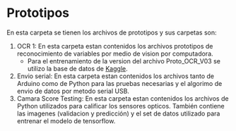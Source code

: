 # Prototipos
En esta carpeta se tienen los archivos de prototipos y sus carpetas son:

1. OCR 1: En esta carpeta estan contenidos los archivos prototipos de reconocimiento de variables por medio de vision por computadora.
	* Para el entrenamiento de la version del archivo Proto_OCR_V03 se utilizo la base de datos de [Kaggle](https://www.kaggle.com/datasets/robikscube/textocr-text-extraction-from-images-dataset?resource=download).
2. Envio serial: En esta carpeta estan contenidos los archivos tanto de Arduino como de Python para las pruebas necesarias y el algorimo de envio de datos por metodo serial USB.
3. Camara Score Testing: En esta carpeta estan contenidos los archivos de Python utilizados para calificar los sensores opticos. También contiene las imagenes (validacion y predicción) y el set de datos utilizado para entrenar el modelo de tensorflow.
